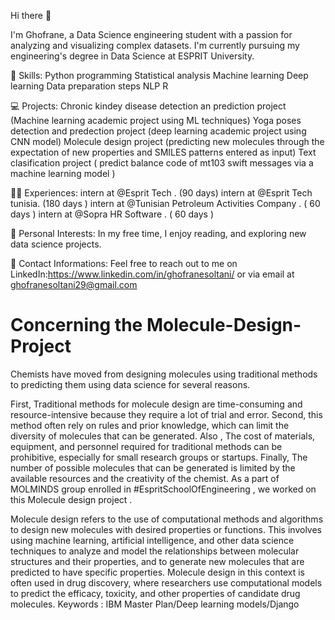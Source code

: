 Hi there 👋

I'm Ghofrane, a Data Science engineering student with a passion for analyzing and visualizing complex datasets. I'm currently pursuing my engineering's degree in Data Science at ESPRIT University.

💼 Skills: Python programming Statistical analysis Machine learning Deep learning Data preparation steps NLP R

💻 Projects: Chronic kindey disease detection an prediction project (Machine learning academic project using ML techniques) Yoga poses detection and predection project (deep learning academic project using CNN model) Molecule design project (predicting new molecules through the expectation of new properties and SMILES patterns entered as input) Text clasification project ( predict balance code of mt103 swift messages via a machine learning model )

🧑‍💼 Experiences: intern at @Esprit Tech . (90 days) intern at @Esprit Tech tunisia. (180 days ) intern at @Tunisian Petroleum Activities Company . ( 60 days ) intern at @Sopra HR Software . ( 60 days )

📝 Personal Interests: In my free time, I enjoy reading, and exploring new data science projects.

🤝 Contact Informations: Feel free to reach out to me on LinkedIn:https://www.linkedin.com/in/ghofranesoltani/ or via email at ghofranesoltani29@gmail.com
# Concerning the Molecule-Design-Project
Chemists have moved from designing molecules using traditional methods to predicting them using data science for several reasons. 

First, Traditional methods for molecule design are time-consuming and resource-intensive because they require a lot of trial and error.
Second, this method often rely on rules and prior knowledge, which can limit the diversity of molecules that can be generated. 
Also , The cost of materials, equipment, and personnel required for traditional methods can be prohibitive, especially for small research groups or startups.
Finally, The number of possible molecules that can be generated  is limited by the available resources and the creativity of the chemist.
As a part of MOLMINDS group enrolled in #EspritSchoolOfEngineering , we worked on this Molecule design project . 

Molecule design refers to the use of computational methods and algorithms to design new molecules with desired properties or functions. This involves using machine learning, artificial intelligence, and other data science techniques to analyze and model the relationships between molecular structures and their properties, and to generate new molecules that are predicted to have specific properties.
Molecule design in this context is often used in drug discovery, where researchers use computational models to predict the efficacy, toxicity, and other properties of candidate drug molecules.
Keywords : IBM Master Plan/Deep learning models/Django
